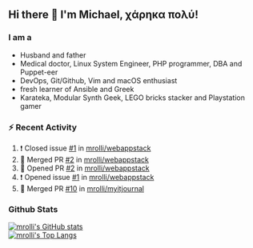 ## Hi there 👋 I'm Michael, χάρηκα πολύ!

<!--
**mrolli/mrolli** is a ✨ _special_ ✨ repository because its `README.md` (this file) appears on your GitHub profile.

Here are some ideas to get you started:

- 🔭 I’m currently working on ...
- 🌱 I’m currently learning ...
- 👯 I’m looking to collaborate on ...
- 🤔 I’m looking for help with ...
- 💬 Ask me about ...
- 📫 How to reach me: ...
- 😄 Pronouns: ...
- ⚡ Fun fact: ...
-->

### I am a
- Husband and father
- Medical doctor, Linux System Engineer, PHP programmer, DBA and Puppet-eer
- DevOps, Git/Github, Vim and macOS enthusiast
- fresh learner of Ansible and Greek
- Karateka, Modular Synth Geek, LEGO bricks stacker and Playstation gamer 

### :zap: Recent Activity

<!--START_SECTION:activity-->
1. ❗️ Closed issue [#1](https://github.com/mrolli/webappstack/issues/1) in [mrolli/webappstack](https://github.com/mrolli/webappstack)
2. 🎉 Merged PR [#2](https://github.com/mrolli/webappstack/pull/2) in [mrolli/webappstack](https://github.com/mrolli/webappstack)
3. 💪 Opened PR [#2](https://github.com/mrolli/webappstack/pull/2) in [mrolli/webappstack](https://github.com/mrolli/webappstack)
4. ❗️ Opened issue [#1](https://github.com/mrolli/webappstack/issues/1) in [mrolli/webappstack](https://github.com/mrolli/webappstack)
5. 🎉 Merged PR [#10](https://github.com/mrolli/myitjournal/pull/10) in [mrolli/myitjournal](https://github.com/mrolli/myitjournal)
<!--END_SECTION:activity-->

### Github Stats
[![mrolli's GitHub stats](https://github-readme-stats.vercel.app/api?username=mrolli&count_private=true&show_icons=true&theme=onedark)](https://github.com/anuraghazra/github-readme-stats)  
[![mrolli's Top Langs](https://github-readme-stats.vercel.app/api/top-langs/?username=mrolli&count_private=true&theme=onedark&hide=c%2B%2B,c,html,cmake,makefile&layout=compact)](https://github.com/anuraghazra/github-readme-stats)
